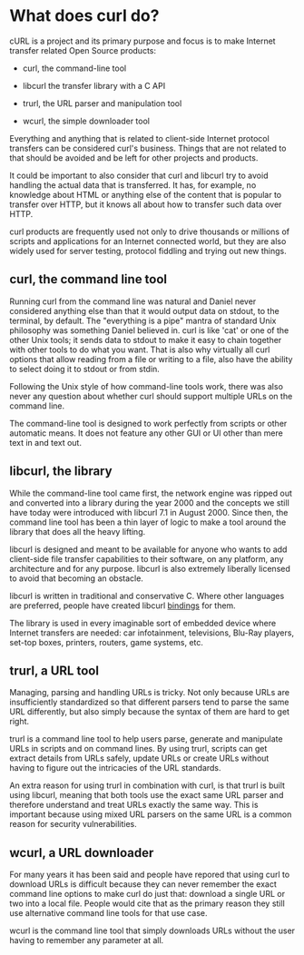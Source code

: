 # What does curl do?

cURL is a project and its primary purpose and focus is to make Internet
transfer related Open Source products:

- curl, the command-line tool

- libcurl the transfer library with a C API

- trurl, the URL parser and manipulation tool

- wcurl, the simple downloader tool

Everything and anything that is related to client-side Internet protocol
transfers can be considered curl's business. Things that are not related to
that should be avoided and be left for other projects and products.

It could be important to also consider that curl and libcurl try to avoid
handling the actual data that is transferred. It has, for example, no knowledge
about HTML or anything else of the content that is popular to transfer over
HTTP, but it knows all about how to transfer such data over HTTP.

curl products are frequently used not only to drive thousands or millions of
scripts and applications for an Internet connected world, but they are also
widely used for server testing, protocol fiddling and trying out new things.

## curl, the command line tool

Running curl from the command line was natural and Daniel never considered
anything else than that it would output data on stdout, to the terminal, by
default. The "everything is a pipe" mantra of standard Unix philosophy was
something Daniel believed in. curl is like 'cat' or one of the other Unix
tools; it sends data to stdout to make it easy to chain together with other
tools to do what you want. That is also why virtually all curl options that
allow reading from a file or writing to a file, also have the ability to
select doing it to stdout or from stdin.

Following the Unix style of how command-line tools work, there was also never
any question about whether curl should support multiple URLs on the command
line.

The command-line tool is designed to work perfectly from scripts or other
automatic means. It does not feature any other GUI or UI other than mere text
in and text out.

## libcurl, the library

While the command-line tool came first, the network engine was ripped out and
converted into a library during the year 2000 and the concepts we still have
today were introduced with libcurl 7.1 in August 2000. Since then, the command
line tool has been a thin layer of logic to make a tool around the
library that does all the heavy lifting.

libcurl is designed and meant to be available for anyone who wants to add
client-side file transfer capabilities to their software, on any platform, any
architecture and for any purpose. libcurl is also extremely liberally licensed
to avoid that becoming an obstacle.

libcurl is written in traditional and conservative C. Where other languages
are preferred, people have created libcurl [bindings](../bindings/)
for them.

The library is used in every imaginable sort of embedded device where Internet
transfers are needed: car infotainment, televisions, Blu-Ray players, set-top
boxes, printers, routers, game systems, etc.

## trurl, a URL tool

Managing, parsing and handling URLs is tricky. Not only because URLs are
insufficiently standardized so that different parsers tend to parse the same
URL differently, but also simply because the syntax of them are hard to get
right.

trurl is a command line tool to help users parse, generate and manipulate URLs
in scripts and on command lines. By using trurl, scripts can get extract
details from URLs safely, update URLs or create URLs without having to figure
out the intricacies of the URL standards.

An extra reason for using trurl in combination with curl, is that trurl is
built using libcurl, meaning that both tools use the exact same URL parser and
therefore understand and treat URLs exactly the same way. This is important
because using mixed URL parsers on the same URL is a common reason for
security vulnerabilities.

## wcurl, a URL downloader

For many years it has been said and people have repored that using curl to
download URLs is difficult because they can never remember the exact command
line options to make curl do just that: download a single URL or two into a
local file. People would cite that as the primary reason they still use
alternative command line tools for that use case.

wcurl is the command line tool that simply downloads URLs without the user
having to remember any parameter at all.
